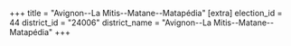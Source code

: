 +++
title = "Avignon--La Mitis--Matane--Matapédia"
[extra]
election_id = 44
district_id = "24006"
district_name = "Avignon--La Mitis--Matane--Matapédia"
+++
